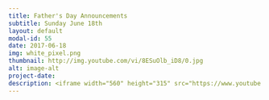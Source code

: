 ```yaml
---
title: Father's Day Announcements
subtitle: Sunday June 18th
layout: default
modal-id: 55
date: 2017-06-18
img: white_pixel.png
thumbnail: http://img.youtube.com/vi/8ESuOlb_iD8/0.jpg
alt: image-alt
project-date:
description: <iframe width="560" height="315" src="https://www.youtube.com/embed/8ESuOlb_iD8" frameborder="0" allowfullscreen></iframe>
---
```

